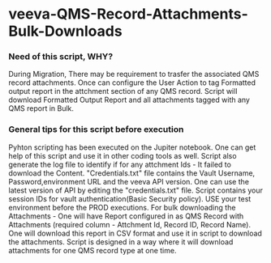 # veeva-QMS-Record-Attachments-Bulk-Downloads

### Need of this script, WHY?
During Migration, There may be requirement to trasfer the associated QMS record attachments. Once can configure the User Action to tag Formatted output report in the attchment section of any QMS record. Script will download Formatted Output Report and all attachments tagged with any QMS report in Bulk. 

### General tips for this script before execution
Pyhton scripting has been executed on the Jupiter notebook. One can get help of this script and use it in other coding tools as well.
Script also generate the log file to identify if for any attchment Ids - It failed to download the Content.
"Credentials.txt" file contains the Vault Username, Password,environment URL and the veeva API version. One can use the latest version of API by editing the "credentials.txt" file.
Script contains your session IDs for vault authentication(Basic Security policy). USE your test environment before the PROD executions.
For bulk downloading the Attachments - One will have Report configured in as QMS Record with Attachments (required column - Attchment Id, Record ID, Record Name). One will download this report in CSV format and use it in script to download the attachments.
Script is designed in a way where it will download attachments for one QMS record type  at one time.
